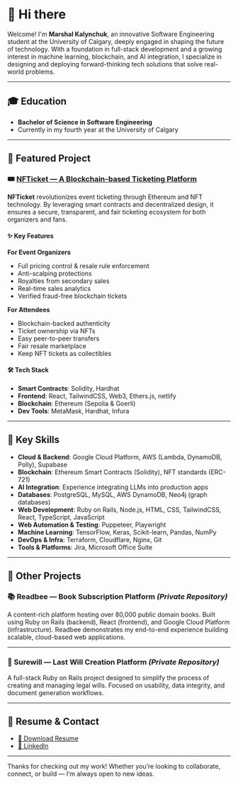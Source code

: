# 👋 Hi there

Welcome! I'm **Marshal Kalynchuk**, an innovative Software Engineering student at the University of Calgary, deeply engaged in shaping the future of technology. With a foundation in full-stack development and a growing interest in machine learning, blockchain, and AI integration, I specialize in designing and deploying forward-thinking tech solutions that solve real-world problems.

---

## 🎓 Education

- **Bachelor of Science in Software Engineering**  
- Currently in my fourth year at the University of Calgary

---

## 🚀 Featured Project

### 🎟️ [NFTicket — A Blockchain-based Ticketing Platform](https://github.com/Marshal-Kalynchuk/ethereum-ticketing-app)

**NFTicket** revolutionizes event ticketing through Ethereum and NFT technology. By leveraging smart contracts and decentralized design, it ensures a secure, transparent, and fair ticketing ecosystem for both organizers and fans.

#### ✨ Key Features

**For Event Organizers**
- Full pricing control & resale rule enforcement  
- Anti-scalping protections  
- Royalties from secondary sales  
- Real-time sales analytics  
- Verified fraud-free blockchain tickets  

**For Attendees**
- Blockchain-backed authenticity  
- Ticket ownership via NFTs  
- Easy peer-to-peer transfers  
- Fair resale marketplace  
- Keep NFT tickets as collectibles  

#### 🛠️ Tech Stack
- **Smart Contracts**: Solidity, Hardhat  
- **Frontend**: React, TailwindCSS, Web3, Ethers.js, netlify
- **Blockchain**: Ethereum (Sepolia & Goerli)  
- **Dev Tools**: MetaMask, Hardhat, Infura  

---

## 🔧 Key Skills

- **Cloud & Backend**: Google Cloud Platform, AWS (Lambda, DynamoDB, Polly), Supabase  
- **Blockchain**: Ethereum Smart Contracts (Solidity), NFT standards (ERC-721)  
- **AI Integration**: Experience integrating LLMs into production apps  
- **Databases**: PostgreSQL, MySQL, AWS DynamoDB, Neo4j (graph databases)  
- **Web Development**: Ruby on Rails, Node.js, HTML, CSS, TailwindCSS, React, TypeScript, JavaScript  
- **Web Automation & Testing**: Puppeteer, Playwright  
- **Machine Learning**: TensorFlow, Keras, Scikit-learn, Pandas, NumPy  
- **DevOps & Infra**: Terraform, Cloudflare, Nginx, Git  
- **Tools & Platforms**: Jira, Microsoft Office Suite  

---

## 💼 Other Projects

### 📚 Readbee — Book Subscription Platform _(Private Repository)_

A content-rich platform hosting over 80,000 public domain books. Built using Ruby on Rails (backend), React (frontend), and Google Cloud Platform (infrastructure). Readbee demonstrates my end-to-end experience building scalable, cloud-based web applications.

---

### 📝 Surewill — Last Will Creation Platform _(Private Repository)_

A full-stack Ruby on Rails project designed to simplify the process of creating and managing legal wills. Focused on usability, data integrity, and document generation workflows.

---

## 📄 Resume & Contact

- [📄 Download Resume](https://drive.google.com/file/d/1RM-j9lAFcfnN8CE_MdRM2TUkYzfvMAjb/view?usp=sharing)  
- [🔗 LinkedIn](https://www.linkedin.com/in/marshal-kalynchuk-328398236/)

---

Thanks for checking out my work! Whether you’re looking to collaborate, connect, or build — I’m always open to new ideas.
